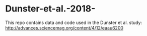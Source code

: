 # Dunster-et-al.-2018-
This repo contains data and code used in the Dunster et al. study: http://advances.sciencemag.org/content/4/12/eaau6200
